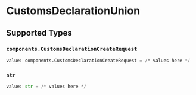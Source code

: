 # CustomsDeclarationUnion


## Supported Types

### `components.CustomsDeclarationCreateRequest`

```python
value: components.CustomsDeclarationCreateRequest = /* values here */
```

### `str`

```python
value: str = /* values here */
```

